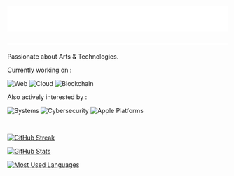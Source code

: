 ![Title](./name.svg)

![Separator](./separator.svg)

<!-- <div style="
    justify-content: center;
    flex-direction: column;
    align-items: center;
    min-width: 200px;
    max-width: 465px;
    display: flex;
    /* padding: 0.5em 0 0 0; */
    gap: 1.5em;
">
    <div style="
        justify-content: center;
        flex-direction: column;
        align-items: center;
        width: 100%;
        display: flex;
    ">
        <div style="
            letter-spacing: 0.2em;
            text-align: center;
            font-weight: 600;
            font-size: 2em;
        ">
            RAPHAËL CIMA
        </div>
        <div style="
            letter-spacing: 0.58em;
            text-align: center;
            font-weight: 300;
            font-size: 0.9em;
        ">
            SOFTWARE ARCHITECT
        </div>
    </div>
    <div style="
        justify-content: center;
        flex-wrap: wrap;
        display: flex;
        width: 100%;
        gap: 0.2em;
    ">
        <a               
            href="https://github.com/AtlasRW"
            target="_blank"
        >
            <img
                src="https://img.shields.io/badge/AtlasRW-%23333333AA?style=flat&logo=github&logoColor=FFFFFF"
                alt="GitHub Profile Badge"
            >
        </a>
        <a               
            href="https://www.instagram.com/rw_atlas"
            target="_blank"
        >
            <img
                src="https://img.shields.io/badge/rw__atlas-%23F56040AA?style=flat&logo=instagram&logoColor=FFFFFF"
                alt="Instagram Profile Badge"
            >
        </a>
        <a               
            href="https://twitter.com/rw_atlas"
            target="_blank"
        >
            <img
                src="https://img.shields.io/badge/@rw__atlas-%231DA1F2AA?style=flat&logo=twitter&logoColor=FFFFFF"
                alt="Twitter Profile Badge"
            >
        </a>
        <a               
            href="https://www.linkedin.com/in/atlasrw"
            target="_blank"
        >
            <img
                src="https://img.shields.io/badge/atlasrw-%230077B5AA?style=flat&logo=linkedin&logoColor=FFFFFF"
                alt="LinkedIn Profile Badge"
            >
        </a>
    </div>
</div> -->

Passionate about Arts & Technologies.

<!-- <hr style="
    background: linear-gradient(30deg, #E96443AA, #904E95AA);
    border-radius: 20px;
    max-width: 465px;
    margin: 1.5em 0;
    height: 3px;
    width: 100%;
"> -->

Currently working on :

![Web](https://img.shields.io/badge/%F0%9F%8C%8D-Web-666?style=flat&labelColor=666)
![Cloud](https://img.shields.io/badge/%E2%98%81%EF%B8%8F-Cloud-666?style=flat&labelColor=666)
![Blockchain](https://img.shields.io/badge/%F0%9F%94%97-Blockchain-666?style=flat&labelColor=666)

<!-- 🌍 Web | ☁️ Cloud | 🔗 Blockchain -->

Also actively interested by :

![Systems](https://img.shields.io/badge/%F0%9F%93%9D-Systems-666?style=flat&labelColor=666)
![Cybersecurity](https://img.shields.io/badge/%F0%9F%94%92-Cybersecurity-666?style=flat&labelColor=666)
![Apple Platforms](https://img.shields.io/badge/%F0%9F%94%A8-Apple%20Platforms-666?style=flat&labelColor=666)

<!-- 📝 Systems | 🔒 Cybersecurity | 🔨 Apple Platforms -->

<!-- <hr style="
    background: linear-gradient(30deg, #E96443AA, #904E95AA);
    border-radius: 20px;
    max-width: 465px;
    margin: 1.5em 0;
    height: 3px;
    width: 100%;
"> -->

<br>

[![GitHub Streak](https://github-readme-streak-stats.herokuapp.com/?user=atlasrw&theme=dark&hide_border=true&mode=weekly&card_width=465&date_format=&date_format=M%5B%20Y%5D&background=30%2CE96443AA%2C904E95AA&dates=EBEBEBB2&currStreakLabel=FFFFFF&fire=EBEBEB49&ring=EBEBEB49)](https://github.com/AtlasRW)

[![GitHub Stats](https://github-readme-stats.vercel.app/api/?username=atlasrw&theme=dark&hide_border=true&show_icons=true&cache_seconds=86400&show=reviews,discussions_started,discussions_answered,prs_merged,prs_merged_percentage&hide=stars&include_all_commits=true&hide_title=true&bg_color=30,E96443AA,904E95AA&title_color=fff&text_color=fff&icon_color=fff)](https://github.com/AtlasRW)

[![Most Used Languages](https://github-readme-stats.vercel.app/api/top-langs/?username=atlasrw&theme=dark&hide_border=true&layout=compact&card_width=465&bg_color=30,E96443AA,904E95AA&title_color=fff&text_color=fff&icon_color=fff)](https://github.com/AtlasRW)

<!--
**AtlasRW/AtlasRW** is a ✨ _special_ ✨ repository because its `README.md` (this file) appears on your GitHub profile.

Here are some ideas to get you started:

- 🔭 I’m currently working on ...
- 🌱 I’m currently learning ...
- 👯 I’m looking to collaborate on ...
- 🤔 I’m looking for help with ...
- 💬 Ask me about ...
- 📫 How to reach me: ...
- 😄 Pronouns: ...
- ⚡ Fun fact: ...
-->
